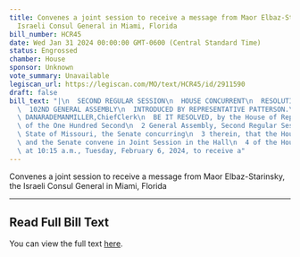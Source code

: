 ```yaml
---
title: Convenes a joint session to receive a message from Maor Elbaz-Starinsky, the
  Israeli Consul General in Miami, Florida
bill_number: HCR45
date: Wed Jan 31 2024 00:00:00 GMT-0600 (Central Standard Time)
status: Engrossed
chamber: House
sponsor: Unknown
vote_summary: Unavailable
legiscan_url: https://legiscan.com/MO/text/HCR45/id/2911590
draft: false
bill_text: "|\n  SECOND REGULAR SESSION\n  HOUSE CONCURRENT\n  RESOLUTION NO. 45\n\
  \  102ND GENERAL ASSEMBLY\n  INTRODUCED BY REPRESENTATIVE PATTERSON.\n  5230H.01I\
  \ DANARADEMANMILLER,ChiefClerk\n  BE IT RESOLVED, by the House of Representatives\
  \ of the One Hundred Second\n  2 General Assembly, Second Regular Session, of the\
  \ State of Missouri, the Senate concurring\n  3 therein, that the House of Representatives\
  \ and the Senate convene in Joint Session in the Hall\n  4 of the House of Representatives\
  \ at 10:15 a.m., Tuesday, February 6, 2024, to receive a"
---
```

Convenes a joint session to receive a message from Maor Elbaz-Starinsky, the Israeli Consul General in Miami, Florida

---

## Read Full Bill Text

You can view the full text [here](https://legiscan.com/MO/text/HCR45/id/2911590).

